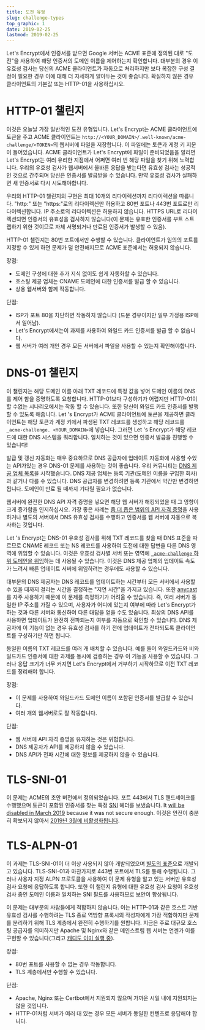 ```yaml
---
title: 도전 유형
slug: challenge-types
top_graphic: 1
date: 2019-02-25
lastmod: 2019-02-25
---
```


Let's Encrypt에서 인증서를 받으면 Google 서버는 ACME 표준에 정의된 대로 "도전"을 사용하여 해당 인증서의 도메인 이름을 제어하는지 확인합니다. 대부분의 경우 이 유효성 검사는 당신의 ACME 클라이언트가 자동으로 처리하지만 보다 복잡한 구성 결정이 필요한 경우 이에 대해 더 자세하게 알아두는 것이 좋습니다. 확실하지 않은 경우 클라이언트의 기본값 또는 HTTP-01을 사용하십시오.

# HTTP-01 챌린지

이것은 오늘날 가장 일반적인 도전 유형입니다. Let's Encrypt는 ACME 클라이언트에 토큰을 주고 ACME 클라이언트는 `http://<YOUR_DOMAIN>/.well-known/acme-challenge/<TOKEN>`의 웹서버에 파일을 저장합니다. 이 파일에는 토큰과 게정 키 지문이 들어있습니다. ACME 클라이언트가 Let's Encrypt에 파일이 준비되었음을 알리면 Let's Encrypt는 여러 유리한 지점에서 어쩌면 여러 번 해당 파일을 찾기 위해 노력합니다. 우리의 유효성 검사가 웹서버에서 올바른 응답을 받는다면 유효성 검사는 성공적인 것으로 간주되며 당신은 인증서를 발급받을 수 있습니다. 만약 유효성 검사가 실패하면 새 인증서로 다시 시도해야합니다.

우리의 HTTP-01 챌린지의 구현은 최대 10개의 리다이렉션까지 리다이렉션을 따릅니다. "http:" 또는 "https:"로의 리다이렉션만 허용하고 80번 포트나 443번 포트로만 리다이렉션합니다. IP 주소로의 리다이렉션은 허용하지 않습니다. HTTPS URL로 리다이렉션되면 인증서의 유효성을 검사하지 않습니다(이 문제는 유효한 인증서를 부트 스트랩하기 위한 것이므로 자체 서명되거나 만료된 인증서가 발생할 수 있음).

HTTP-01 챌린지는 80번 포트에서만 수행할 수 있습니다. 클라이언트가 임의의 포트를 지정할 수 있게 하면 문제가 덜 안전해지므로 ACME 표준에서는 허용되지 않습니다.

장점:

 - 도메인 구성에 대한 추가 지식 없이도 쉽게 자동화할 수 있습니다.
 - 호스팅 제공 업체는 CNAME 도메인에 대한 인증서를 발급 할 수 있습니다.
 - 상용 웹서버와 함께 작동합니다.

단점:

 - ISP가 포트 80을 차단하면 작동하지 않습니다 (드문 경우이지만 일부 가정용 ISP에서 일어남).
 - Let's Encrypt에서는이 과제를 사용하여 와일드 카드 인증서를 발급 할 수 없습니다.
 - 웹 서버가 여러 개인 경우 모든 서버에서 파일을 사용할 수 있는지 확인해야합니다.

# DNS-01 챌린지

이 챌린지는 해당 도메인 이름 아래 TXT 레코드에 특정 값을 넣어 도메인 이름의 DNS를 제어 함을 증명하도록 요청합니다. HTTP-01보다 구성하기가 어렵지만 HTTP-01이 할 수없는 시나리오에서는 작동 할 수 있습니다. 또한 당신이 와일드 카드 인증서를 발행할 수 있도록 해줍니다.
Let 's Encrypt가 ACME 클라이언트에 토큰을 제공하면 클라이언트는 해당 토큰과 계정 키에서 파생된 TXT 레코드를 생성하고 해당 레코드를`_acme-challenge. <YOUR_DOMAIN>`에 넣습니다. 그러면 Let 's Encrypt가 해당 레코드에 대한 DNS 시스템을 쿼리합니다. 일치하는 것이 있으면 인증서 발급을 진행할 수 있습니다!

발급 및 갱신 자동화는 매우 중요하므로 DNS 공급자에 업데이트 자동화에 사용할 수있는 API가있는 경우 DNS-01 문제를 사용하는 것이 좋습니다. 우리 커뮤니티는 [DNS 제공 업체 목록][dns-api-providers]을 시작했습니다. DNS 제공 업체는 등록 기관(도메인 이름을 구입한 회사)과 같거나 다를 수 있습니다. DNS 공급자를 변경하려면 등록 기관에서 약간만 변경하면됩니다. 도메인이 만료 될 때까지 기다릴 필요가 없습니다.

웹서버에 완전한 DNS API 자격 증명을 넣으면 해당 웹 서버가 해킹되었을 때 그 영향이 크게 증가함을 인지하십시오. 가장 좋은 사례는 [좀 더 좁은 범위의 API 자격 증명][securing-dns-credentials]을 사용하거나 별도의 서버에서 DNS 유효성 검사를 수행하고 인증서를 웹 서버에 자동으로 복사하는 것입니다.

Let 's Encrypt는 DNS-01 유효성 검사를 위해 TXT 레코드를 찾을 때 DNS 표준을 따르므로 CNAME 레코드 또는 NS 레코드를 사용하여 도전에 대한 답변을 다른 DNS 영역에 위임할 수 있습니다. 이것은 유효성 검사별 서버 또는 영역에 [`_acme-challenge` 하위 도메인을 위임][securing-dns-credentials]하는 데 사용될 수 있습니다. 이것은 DNS 제공 업체의 업데이트 속도가 느려서 빠른 업데이트 서버에 위임하려는 경우에도 사용할 수 있습니다.

대부분의 DNS 제공자는 DNS 레코드를 업데이트하는 시간부터 모든 서버에서 사용할 수 있을 때까지 걸리는 시간을 결정하는 "지연 시간"을 가지고 있습니다. 또한 [anycast]를 자주 사용하기 때문에 이 문제를 측정하기가 어려울 수 있습니다. 즉, 여러 서버가 동일한 IP 주소를 가질 수 있으며, 사용자가 어디에 있는지 여부에 따라 Let's Encrypt가 하는 것과 다른 서버와 통신하여 다른 대답을 얻을 수도 있습니다. 최상의 DNS API를 사용하면 업데이트가 완전히 전파되는지 여부를 자동으로 확인할 수 있습니다. DNS 제공자에 이 기능이 없는 경우 유효성 검사를 하기 전에 업데이트가 전파되도록 클라이언트를 구성하기만 하면 됩니다.

동일한 이름의 TXT 레코드를 여러 개 배치할 수 있습니다. 예를 들어 와일드카드와 비와일드카드 인증서에 대한 과제를 동시에 검증하는 경우 이 기능을 사용할 수 있습니다. 그러나 응답 크기가 너무 커지면 Let's Encrypt에서 거부하기 시작하므로 이전 TXT 레코드를 정리해야 합니다.

장점:

 - 이 문제를 사용하여 와일드카드 도메인 이름이 포함된 인증서를 발급할 수 있습니다.
 - 여러 개의 웹서버로도 잘 작동합니다.

단점:

 - 웹 서버에 API 자격 증명을 유지하는 것은 위험합니다.
 - DNS 제공자가 API를 제공하지 않을 수 있습니다.
 - DNS API가 전파 시간에 대한 정보를 제공하지 않을 수 있습니다.

# TLS-SNI-01

이 문제는 ACME의 초안 버전에서 정의되었습니다. 포트 443에서 TLS 핸드셰이크를 수행했으며 토큰이 포함된 인증서를 찾는 특정 [SNI] 헤더를 보냈습니다. It [will be disabled in March
2019][tls-sni-disablement]
because it was not secure enough. 이것은 안전이 충분히 확보되지 않아서 [2019년 3월에 비활성화됩니다][tls-sni-disablement].

# TLS-ALPN-01

이 과제는 TLS-SNI-01이 더 이상 사용되지 않아 개발되었으며 [별도의 표준][tls-alpn]으로 개발되고 있습니다. TLS-SNI-01과 마찬가지로 443번 포트에서 TLS를 통해 수행됩니다. 그러나 사용자 지정 ALPN 프로토콜을 사용하여 이 문제 유형을 알고 있는 서버만 유효성 검사 요청에 응답하도록 합니다. 또한 이 챌린지 유형에 대한 유효성 검사 요청이 유효성 검사 중인 도메인 이름과 일치하는 SNI 필드를 사용하므로 보안이 향상됩니다.

이 문제는 대부분의 사람들에게 적합하지 않습니다. 이는 HTTP-01과 같은 호스트 기반 유효성 검사를 수행하려는 TLS 종료 역방향 프록시의 작성자에게 가장 적합하지만 문제를 분리하기 위해 TLS 계층에서 완전히 수행하기를 원합니다. 지금은 주로 대규모 호스팅 공급자를 의미하지만 Apache 및 Nginx와 같은 메인스트림 웹 서버는 언젠가 이를 구현할 수 있습니다(그리고 [캐디도 이미 실행 중][caddy-tls-alpn]).

장점:

 - 80번 포트를 사용할 수 없는 경우 작동합니다.
 - TLS 계층에서만 수행할 수 있습니다.

단점:

 - Apache, Nginx 또는 Certbot에서 지원되지 않으며 가까운 시일 내에 지원되지는 않을 것입니다.
 - HTTP-01처럼 서버가 여러 대 있는 경우 모든 서버가 동일한 컨텐츠로 응답해야 합니다.

[dns-api-providers]: https://community.letsencrypt.org/t/dns-providers-who-easily-integrate-with-lets-encrypt-dns-validation/86438
[securing-dns-credentials]: https://www.eff.org/deeplinks/2018/02/technical-deep-dive-securing-automation-acme-dns-challenge-validation
[anycast]: https://en.wikipedia.org/wiki/Anycast
[SNI]: https://en.wikipedia.org/wiki/Server_Name_Indication
[tls-sni-disablement]: https://community.letsencrypt.org/t/march-13-2019-end-of-life-for-all-tls-sni-01-validation-support/74209
[tls-alpn]: https://tools.ietf.org/html/draft-ietf-acme-tls-alpn-01
[caddy-tls-alpn]: https://caddy.community/t/caddy-supports-the-acme-tls-alpn-challenge/4860
